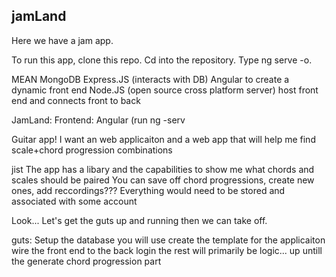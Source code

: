 ## jamLand

Here we have a jam app.

To run this app, clone this repo.
Cd into the repository.
Type ng serve -o. 

MEAN
  MongoDB
  Express.JS (interacts with DB)
  Angular to create a dynamic front end
  Node.JS (open source cross platform server) host front end and connects front to back
  
  
JamLand:
  Frontend: Angular (run ng -serv
    
 Guitar app!
  I want an web applicaiton and a web app that will help me find scale+chord progression combinations
  
  jist
    The app has a libary and the capabilities to show me what chords and scales should be paired
    You can save off chord progressions, create new ones, add reccordings???
    Everything would need to be stored and associated with some account
   
   
   Look... Let's get the guts up and running then we can take off.
   
   guts:
    Setup the database you will use
    create the template for the applicaiton
     wire the front end to the back
    login
    the rest will primarily be logic... up untill the generate chord progression part
    
     
 
